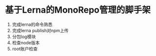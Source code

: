 # 基于Lerna的MonoRepo管理的脚手架

1. 完成lerna的命令熟悉
2. 完成lerna publish对npm上传
3. 分包log模块
4. 检查node版本
5. root账户检查
